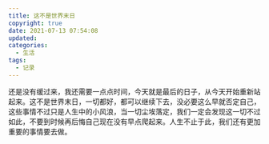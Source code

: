 ```yaml
---
title: 这不是世界末日
copyright: true
date: 2021-07-13 07:54:08
updated:
categories:
  - 生活
tags:
  - 记录
---
```


还是没有缓过来，我还需要一点点时间，今天就是最后的日子，从今天开始重新站起来。这不是世界末日，一切都好，都可以继续下去，没必要这么早就否定自己，这些事情不过只是人生中的小风浪，当一切尘埃落定，我们一定会发现这一切不过如此，不要到时候再后悔自己现在没有早点爬起来。人生不止于此，我们还有更加重要的事情要去做。
